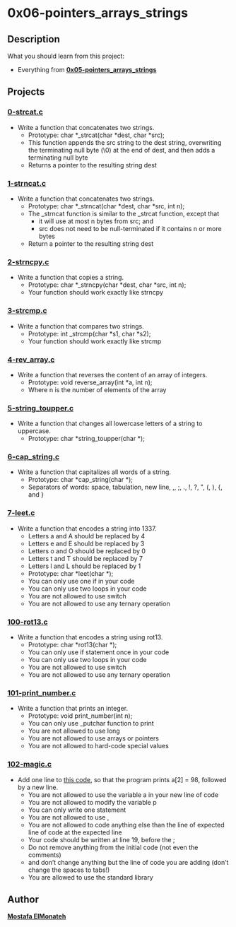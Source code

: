 # **0x06-pointers_arrays_strings**

## **Description**
What you should learn from this project:
- Everything from **[0x05-pointers_arrays_strings](https://github.com/Mostafa-ElMonateh/alx-low_level_programming/tree/main/0x05-pointers_arrays_strings)**

## **Projects**
### **[0-strcat.c](https://github.com/Mostafa-ElMonateh/alx-low_level_programming/blob/main/0x06-pointers_arrays_strings/0-strcat.c)**
- Write a function that concatenates two strings.
  - Prototype: char *_strcat(char *dest, char *src);
  - This function appends the src string to the dest string, overwriting the terminating null byte (\0) at the end of dest, and then adds a terminating null byte
  - Returns a pointer to the resulting string dest
### **[1-strncat.c](https://github.com/Mostafa-ElMonateh/alx-low_level_programming/blob/main/0x06-pointers_arrays_strings/1-strncat.c)**
- Write a function that concatenates two strings.
  - Prototype: char *_strncat(char *dest, char *src, int n);
  - The _strncat function is similar to the _strcat function, except that
    - it will use at most n bytes from src; and
    - src does not need to be null-terminated if it contains n or more bytes
  - Return a pointer to the resulting string dest
### **[2-strncpy.c](https://github.com/Mostafa-ElMonateh/alx-low_level_programming/blob/main/0x06-pointers_arrays_strings/2-strncpy.c)**
- Write a function that copies a string.
  - Prototype: char *_strncpy(char *dest, char *src, int n);
  - Your function should work exactly like strncpy
### **[3-strcmp.c](https://github.com/Mostafa-ElMonateh/alx-low_level_programming/blob/main/0x06-pointers_arrays_strings/3-strcmp.c)**
- Write a function that compares two strings.
  - Prototype: int _strcmp(char *s1, char *s2);
  - Your function should work exactly like strcmp
### **[4-rev_array.c](https://github.com/Mostafa-ElMonateh/alx-low_level_programming/blob/main/0x06-pointers_arrays_strings/4-rev_array.c)**
- Write a function that reverses the content of an array of integers.
  - Prototype: void reverse_array(int *a, int n);
  - Where n is the number of elements of the array
### **[5-string_toupper.c](https://github.com/Mostafa-ElMonateh/alx-low_level_programming/blob/main/0x06-pointers_arrays_strings/5-string_toupper.c)**
- Write a function that changes all lowercase letters of a string to uppercase.
  - Prototype: char *string_toupper(char *);
### **[6-cap_string.c](https://github.com/Mostafa-ElMonateh/alx-low_level_programming/blob/main/0x06-pointers_arrays_strings/6-cap_string.c)**
- Write a function that capitalizes all words of a string.
  - Prototype: char *cap_string(char *);
  - Separators of words: space, tabulation, new line, ,, ;, ., !, ?, ", (, ), {, and }
### **[7-leet.c](https://github.com/Mostafa-ElMonateh/alx-low_level_programming/blob/main/0x06-pointers_arrays_strings/7-leet.c)**
- Write a function that encodes a string into 1337.
  - Letters a and A should be replaced by 4
  - Letters e and E should be replaced by 3
  - Letters o and O should be replaced by 0
  - Letters t and T should be replaced by 7
  - Letters l and L should be replaced by 1
  - Prototype: char *leet(char *);
  - You can only use one if in your code
  - You can only use two loops in your code
  - You are not allowed to use switch
  - You are not allowed to use any ternary operation
### **[100-rot13.c](https://github.com/Mostafa-ElMonateh/alx-low_level_programming/blob/main/0x06-pointers_arrays_strings/100-rot13.c)**
  - Write a function that encodes a string using rot13.
    - Prototype: char *rot13(char *);
    - You can only use if statement once in your code
    - You can only use two loops in your code
    - You are not allowed to use switch
    - You are not allowed to use any ternary operation
### **[101-print_number.c](https://github.com/Mostafa-ElMonateh/alx-low_level_programming/blob/main/0x06-pointers_arrays_strings/101-print_number.c)**
  - Write a function that prints an integer.
    - Prototype: void print_number(int n);
    - You can only use _putchar function to print
    - You are not allowed to use long
    - You are not allowed to use arrays or pointers
    - You are not allowed to hard-code special values
### **[102-magic.c](https://github.com/Mostafa-ElMonateh/alx-low_level_programming/blob/main/0x06-pointers_arrays_strings/102-magic.c)**
  - Add one line to [this code](https://github.com/holbertonschool/make_magic_happen/blob/master/magic.c), so that the program prints a[2] = 98, followed by a new line.
    - You are not allowed to use the variable a in your new line of code
    - You are not allowed to modify the variable p
    - You can only write one statement
    - You are not allowed to use ,
    - You are not allowed to code anything else than the line of expected line of code at the expected line
    - Your code should be written at line 19, before the ;
    - Do not remove anything from the initial code (not even the comments)
    - and don’t change anything but the line of code you are adding (don’t change the spaces to tabs!)
    - You are allowed to use the standard library
  
## **Author**
**[Mostafa ElMonateh](https://github.com/Mostafa-ElMonateh)**
